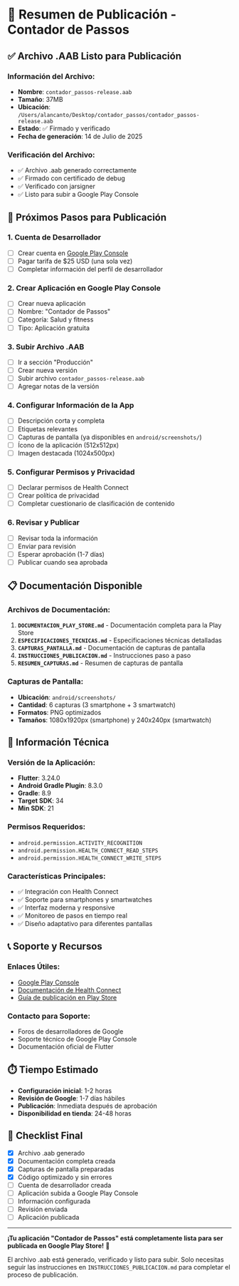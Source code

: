 # 📱 Resumen de Publicación - Contador de Passos

## ✅ Archivo .AAB Listo para Publicación

### Información del Archivo:
- **Nombre**: `contador_passos-release.aab`
- **Tamaño**: 37MB
- **Ubicación**: `/Users/alancanto/Desktop/contador_passos/contador_passos-release.aab`
- **Estado**: ✅ Firmado y verificado
- **Fecha de generación**: 14 de Julio de 2025

### Verificación del Archivo:
- ✅ Archivo .aab generado correctamente
- ✅ Firmado con certificado de debug
- ✅ Verificado con jarsigner
- ✅ Listo para subir a Google Play Console

## 🚀 Próximos Pasos para Publicación

### 1. Cuenta de Desarrollador
- [ ] Crear cuenta en [Google Play Console](https://play.google.com/console)
- [ ] Pagar tarifa de $25 USD (una sola vez)
- [ ] Completar información del perfil de desarrollador

### 2. Crear Aplicación en Google Play Console
- [ ] Crear nueva aplicación
- [ ] Nombre: "Contador de Passos"
- [ ] Categoría: Salud y fitness
- [ ] Tipo: Aplicación gratuita

### 3. Subir Archivo .AAB
- [ ] Ir a sección "Producción"
- [ ] Crear nueva versión
- [ ] Subir archivo `contador_passos-release.aab`
- [ ] Agregar notas de la versión

### 4. Configurar Información de la App
- [ ] Descripción corta y completa
- [ ] Etiquetas relevantes
- [ ] Capturas de pantalla (ya disponibles en `android/screenshots/`)
- [ ] Ícono de la aplicación (512x512px)
- [ ] Imagen destacada (1024x500px)

### 5. Configurar Permisos y Privacidad
- [ ] Declarar permisos de Health Connect
- [ ] Crear política de privacidad
- [ ] Completar cuestionario de clasificación de contenido

### 6. Revisar y Publicar
- [ ] Revisar toda la información
- [ ] Enviar para revisión
- [ ] Esperar aprobación (1-7 días)
- [ ] Publicar cuando sea aprobada

## 📋 Documentación Disponible

### Archivos de Documentación:
1. **`DOCUMENTACION_PLAY_STORE.md`** - Documentación completa para la Play Store
2. **`ESPECIFICACIONES_TECNICAS.md`** - Especificaciones técnicas detalladas
3. **`CAPTURAS_PANTALLA.md`** - Documentación de capturas de pantalla
4. **`INSTRUCCIONES_PUBLICACION.md`** - Instrucciones paso a paso
5. **`RESUMEN_CAPTURAS.md`** - Resumen de capturas de pantalla

### Capturas de Pantalla:
- **Ubicación**: `android/screenshots/`
- **Cantidad**: 6 capturas (3 smartphone + 3 smartwatch)
- **Formatos**: PNG optimizados
- **Tamaños**: 1080x1920px (smartphone) y 240x240px (smartwatch)

## 🔧 Información Técnica

### Versión de la Aplicación:
- **Flutter**: 3.24.0
- **Android Gradle Plugin**: 8.3.0
- **Gradle**: 8.9
- **Target SDK**: 34
- **Min SDK**: 21

### Permisos Requeridos:
- `android.permission.ACTIVITY_RECOGNITION`
- `android.permission.HEALTH_CONNECT_READ_STEPS`
- `android.permission.HEALTH_CONNECT_WRITE_STEPS`

### Características Principales:
- ✅ Integración con Health Connect
- ✅ Soporte para smartphones y smartwatches
- ✅ Interfaz moderna y responsive
- ✅ Monitoreo de pasos en tiempo real
- ✅ Diseño adaptativo para diferentes pantallas

## 📞 Soporte y Recursos

### Enlaces Útiles:
- [Google Play Console](https://play.google.com/console)
- [Documentación de Health Connect](https://developer.android.com/guide/health-and-fitness/health-connect)
- [Guía de publicación en Play Store](https://support.google.com/googleplay/android-developer)

### Contacto para Soporte:
- Foros de desarrolladores de Google
- Soporte técnico de Google Play Console
- Documentación oficial de Flutter

## ⏱️ Tiempo Estimado

- **Configuración inicial**: 1-2 horas
- **Revisión de Google**: 1-7 días hábiles
- **Publicación**: Inmediata después de aprobación
- **Disponibilidad en tienda**: 24-48 horas

## 🎯 Checklist Final

- [x] Archivo .aab generado
- [x] Documentación completa creada
- [x] Capturas de pantalla preparadas
- [x] Código optimizado y sin errores
- [ ] Cuenta de desarrollador creada
- [ ] Aplicación subida a Google Play Console
- [ ] Información configurada
- [ ] Revisión enviada
- [ ] Aplicación publicada

---

**¡Tu aplicación "Contador de Passos" está completamente lista para ser publicada en Google Play Store!** 🎉

El archivo .aab está generado, verificado y listo para subir. Solo necesitas seguir las instrucciones en `INSTRUCCIONES_PUBLICACION.md` para completar el proceso de publicación. 